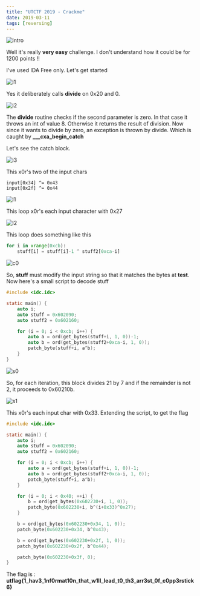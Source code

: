 ```yaml
---
title: "UTCTF 2019 - Crackme"
date: 2019-03-11
tags: [reversing]
---
```


<!--more-->

![intro](/images/utctf/crackme_intro.png)

Well it's really **very easy** challenge. I don't understand how it could be for 1200 points !!

I've used IDA Free only. Let's get started

![i1](/images/utctf/crackme1.png)

Yes it deliberately calls **divide** on 0x20 and 0.

![i2](/images/utctf/divide.png)

The **divide** routine checks if the second parameter is zero. In that case it throws an int of value 8. Otherwise it returns the result of division.
Now since it wants to divide by zero, an exception is thrown by divide. Which is caught by **___cxa_begin_catch**

Let's see the catch block.

![i3](/images/utctf/catch.png)

This x0r's two of the input chars

```
input[0x34] ^= 0x43
input[0x2f] ^= 0x44
```

![l1](/images/utctf/loop1.png)

This loop x0r's each input character with 0x27

![l2](/images/utctf/loop2.png)

This loop does something like this

```python
for i in xrange(0xcb):
    stuff[i] = stuff[i]-1 ^ stuff2[0xca-i]
```

![c0](/images/utctf/correct.png)

So, **stuff** must modify the input string so that it matches the bytes at **test**. Now here's a small script to decode stuff

```c
#include <idc.idc>

static main() {
    auto i;
    auto stuff = 0x602090;
    auto stuff2 = 0x602160;

    for (i = 0; i < 0xcb; i++) {
        auto a = ord(get_bytes(stuff+i, 1, 0))-1;
        auto b = ord(get_bytes(stuff2+0xca-i, 1, 0));
        patch_byte(stuff+i, a^b);
    }
}
```

![s0](/images/utctf/stuff0.png)

So, for each iteration, this block divides 21 by 7 and if the remainder is not 2, it proceeds to 0x60210b.

![s1](/images/utctf/stuff1.png)

This x0r's each input char with 0x33. Extending the script, to get the flag

```c
#include <idc.idc>

static main() {
    auto i;
    auto stuff = 0x602090;
    auto stuff2 = 0x602160;

    for (i = 0; i < 0xcb; i++) {
        auto a = ord(get_bytes(stuff+i, 1, 0))-1;
        auto b = ord(get_bytes(stuff2+0xca-i, 1, 0));
        patch_byte(stuff+i, a^b);
    }

    for (i = 0; i < 0x40; ++i) {
        b = ord(get_bytes(0x602230+i, 1, 0));
        patch_byte(0x602230+i, b^(i+0x33)^0x27);
    }

    b = ord(get_bytes(0x602230+0x34, 1, 0));
    patch_byte(0x602230+0x34, b^0x43);

    b = ord(get_bytes(0x602230+0x2f, 1, 0));
    patch_byte(0x602230+0x2f, b^0x44);

    patch_byte(0x602230+0x3f, 0);
}
```

The flag is : **utflag{1_hav3_1nf0rmat10n_that_w1ll_lead_t0_th3_arr3st_0f_c0pp3rstick6}**
